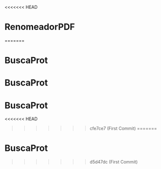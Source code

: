 <<<<<<< HEAD
# RenomeadorPDF
=======
# BuscaProt
# BuscaProt
# BuscaProt
<<<<<<< HEAD
>>>>>>> cfe7ce7 (First Commit)
=======
# BuscaProt
>>>>>>> d5d47dc (First Commit)
